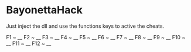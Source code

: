 # BayonettaHack

Just inject the dll and use the functions keys to active the cheats.

F1 ~ __
F2 ~ __
F3 ~ __
F4 ~ __
F5 ~ __
F6 ~ __
F7 ~ __
F8 ~ __
F9 ~ __
F10 ~ __
F11 ~ __
F12 ~ __
